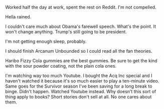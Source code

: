 Worked half the day at work, spent the rest on Reddit. I'm not compelled.

Hella rained.

I couldn't care much about Obama's farewell speech. What's the point. It won't change anything. Trump's still going to be president.

I'm not getting enough sleep, probably.

I should finish Arcanum Unbounded so I could read all the fan theories.

Haribo Fizzy Cola gummies are the best gummies. Be sure to get the kind with the sour powder coating, not the plain cola ones.

I'm watching way too much Youtube. I bought the Acq Inc special and I haven't watched it because it's so much easier to play a ten-minute video. Same goes for the Survivor season I've been saving for a long break to binge. Didn't happen. Watched Youtube instead. Why doesn't this sort of thing apply to books? Short stories don't sell at all. No one cares about them.
